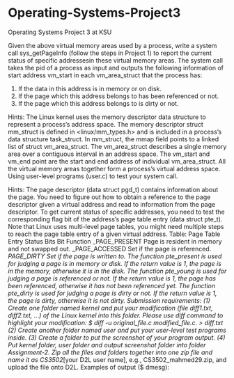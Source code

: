 # Operating-Systems-Project3
Operating Systems Project 3 at KSU

Given the above virtual memory areas used by a process, write a system call sys_getPageInfo
(follow the steps in Project 1) to report the current status of specific addressesin these virtual
memory areas. The system call takes the pid of a process as input and outputs the following
information of start address vm_start in each vm_area_struct that the process has:
1. If the data in this address is in memory or on disk.
2. If the page which this address belongs to has been referenced or not.
3. If the page which this address belongs to is dirty or not.

Hints:
The Linux kernel uses the memory descriptor data structure to represent a process’s address
space. The memory descriptor struct mm_struct is defined in <linux/mm_types.h> and is
included in a process’s data structure task_struct.
In mm_struct, the mmap field points to a linked list of struct vm_area_struct. The
vm_area_struct describes a single memory area over a contiguous interval in an address
space. The vm_start and vm_end point are the start and end address of individual
vm_area_struct. All the virtual memory areas together form a process’s virtual address space.
Using user-level programs (user.c) to test your system call.



Hints:
The page descriptor (data struct pgd_t) contains information about the page. You need to
figure out how to obtain a reference to the page descriptor given a virtual address and read
to information from the page descriptor. To get current status of specific addresses, you need
to test the corresponding flag bit of the address’s page table entry (data struct pte_t). Note
that Linux uses multi-level page tables, you might need multiple steps to reach the page table
entry of a given virtual address.
Table: Page Table Entry Status Bits
Bit Function
_PAGE_PRESENT Page is resident in memory and not swapped out.
_PAGE_ACCESSED Set if the page is referenced.
_PAGE_DIRTY Set if the page is written to.
The function pte_present is used for judging a page is in memory or disk. If the return value
is 1, the page is in the memory, otherwise it is in the disk. The function pte_young is used for
judging a page is referenced or not. If the return value is 1, the page has been referenced,
otherwise it has not been referenced yet. The function pte_dirty is used for judging a page is
dirty or not. If the return value is 1, the page is dirty, otherwise it is not dirty.
Submission requirements:
(1) Create one folder named kernel and put your modification (file diff1.txt, diff2.txt, …) of
the Linux kernel into this folder. Please use diff command to highlight your modification:
$ diff -u original_file.c modified_file.c. > diff.txt
(2) Create another folder named user and put your user-level test programs inside.
(3) Create a folder to put the screenshot of your program output.
(4) Put kernel folder, user folder and output screenshot folder into folder Assignment-2.
Zip all the files and folders together into one zip file and name it as CS3502_[your D2L user
name], e.g., CS3502_mahmed29.zip, and upload the file onto D2L.
Examples of output ($ dmesg):


